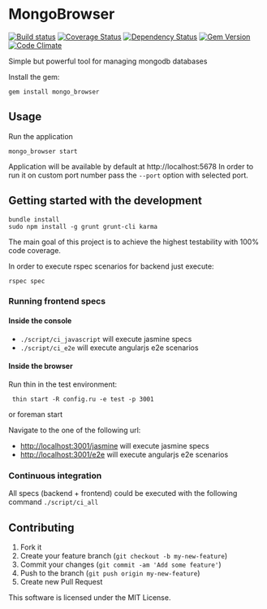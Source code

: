 # MongoBrowser

[![Build status](https://secure.travis-ci.org/lucassus/mongo_browser.png)](http://travis-ci.org/lucassus/mongo_browser)
[![Coverage Status](https://coveralls.io/repos/lucassus/mongo_browser/badge.png?branch=master)](https://coveralls.io/r/lucassus/mongo_browser)
[![Dependency Status](https://gemnasium.com/lucassus/mongo_browser.png)](http://gemnasium.com/lucassus/mongo_browser)
[![Gem Version](https://badge.fury.io/rb/mongo_browser.png)](http://badge.fury.io/rb/mongo_browser)
[![Code Climate](https://codeclimate.com/badge.png)](https://codeclimate.com/github/lucassus/mongo_browser)

Simple but powerful tool for managing mongodb databases

Install the gem:

    gem install mongo_browser

## Usage

Run the application

    mongo_browser start

Application will be available by default at http://localhost:5678
In order to run it on custom port number pass the `--port` option with selected port.

## Getting started with the development

```
bundle install
sudo npm install -g grunt grunt-cli karma
```

The main goal of this project is to achieve the highest testability with 100% code coverage. 

In order to execute rspec scenarios for backend just execute:

    rspec spec

### Running frontend specs

#### Inside the console

* `./script/ci_javascript` will execute jasmine specs
* `./script/ci_e2e` will execute angularjs e2e scenarios

#### Inside the browser

Run thin in the test environment:

     thin start -R config.ru -e test -p 3001

or
     foreman start

Navigate to the one of the following url:

* [http://localhost:3001/jasmine](http://localhost:3001/jasmine) will execute jasmine specs
* [http://localhost:3001/e2e](http://localhost:3001/e2e) will execute angularjs e2e scenarios

### Continuous integration

All specs (backend + frontend) could be executed with the following command `./script/ci_all`

## Contributing

1. Fork it
2. Create your feature branch (`git checkout -b my-new-feature`)
3. Commit your changes (`git commit -am 'Add some feature'`)
4. Push to the branch (`git push origin my-new-feature`)
5. Create new Pull Request

This software is licensed under the MIT License.
